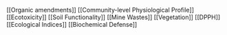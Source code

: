 [[Organic amendments]]
[[Community-level Physiological Profile]]
[[Ecotoxicity]]
[[Soil Functionality]]
[[Mine Wastes]]
[[Vegetation]]
[[DPPH]]
[[Ecological Indices]]
[[Biochemical Defense]]
